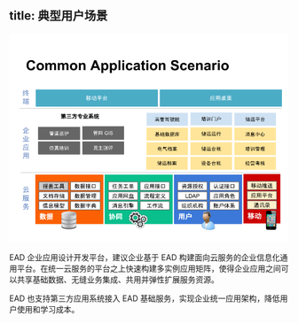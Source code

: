 title: 典型用户场景
---
![一切皆资源](.\images\common-application.png)

EAD 企业应用设计开发平台，建议企业基于 EAD 构建面向云服务的企业信息化通用平台。在统一云服务的平台之上快速构建多实例应用矩阵，使得企业应用之间可以共享基础数据、无缝业务集成、共用并弹性扩展服务资源。

EAD 也支持第三方应用系统接入 EAD 基础服务，实现企业统一应用架构，降低用户使用和学习成本。